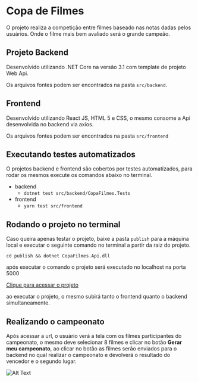 # Copa de Filmes

O projeto realiza a competição entre filmes baseado nas notas dadas pelos usuários. Onde o filme mais bem avaliado será o grande campeão.

## Projeto Backend

Desenvolvido utilizando .NET Core na versão 3.1 com template de projeto Web Api.

Os arquivos fontes podem ser encontrados na pasta `src/backend`.


## Frontend

Desenvolvido utilizando React JS, HTML 5 e CSS, o mesmo consome a Api desenvolvida no backend via axios.

Os arquivos fontes podem ser encontrados na pasta `src/frontend`

## Executando testes automatizados
O projetos backend e frontend são cobertos por testes automatizados, para rodar os mesmos execute os comandos abaixo no terminal.

- backend
  - `dotnet test src/backend/CopaFilmes.Tests`
- frontend 
  - `yarn test src/frontend`


## Rodando o projeto no terminal

Caso queira apenas testar o projeto, baixe a pasta `publish` para  a máquina local e executar o seguinte comando no terminal a partir da raiz do projeto.

`cd publish && dotnet CopaFilmes.Api.dll`

após executar o comando o projeto será executado no localhost  na porta 5000

[Clique para acessar o projeto](http://localhost:5000)

ao executar o projeto,  o mesmo subirá tanto o frontend quanto o backend simultaneamente.

## Realizando o campeonato

Após acessar a url, o usuário verá a tela com os filmes participantes do campeonato, o mesmo deve selecionar 8 filmes e clicar no botão **Gerar meu campeonato**, ao clicar no botão as filmes serão enviados para o backend no qual realizar o campeonato e devolverá o resultado do vencedor e o segundo lugar.

![Alt Text](https://media.giphy.com/media/hRyAVX1q7bQwSLKLLb/giphy.gif)
